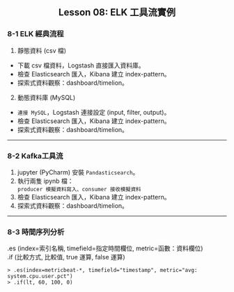 <h2 align="center">Lesson 08: ELK 工具流實例</h2>

### 8-1 ELK 經典流程
1. 靜態資料 (csv 檔)
- 下載 csv 檔資料，Logstash 直接匯入資料庫。
- 檢查 Elasticsearch 匯入，Kibana 建立 index-pattern。
- 探索式資料觀察：dashboard/timelion。

2. 動態資料庫 (MySQL)
- `連接 MySQL`，Logstash 連接設定 (input, filter, output)。
- 檢查 Elasticsearch 匯入，Kibana 建立 index-pattern。
- 探索式資料觀察：dashboard/timelion。

---
### 8-2 Kafka工具流
1. jupyter (PyCharm) 安裝 `Pandasticsearch`。
2. 執行兩隻 ipynb 檔：<br>
`producer 模擬資料寫入、consumer 接收模擬資料`
4. 檢查 Elasticsearch 匯入，Kibana 建立 index-pattern。
5. 探索式資料觀察：dashboard/timelion。

---
### 8-3 時間序列分析
.es (index=索引名稱, timefield=指定時間欄位, metric=函數：資料欄位)<br>
.if (比較方式, 比較值, true 運算, false 運算)
```shell
> .es(index=metricbeat-*, timefield="timestamp", metric="avg: system.cpu.user.pct")
> .if(lt, 60, 100, 0)
```
